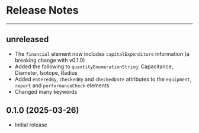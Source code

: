 # Release Notes

---

## unreleased

* The `financial` element now includes `capitalExpenditure` information (a breaking change with v0.1.0)
* Added the following to `quantityEnumerationString`: Capacitance, Diameter, Isotope, Radius
* Added `enteredBy`, `checkedBy` and `checkedDate` attributes to the `equipment`, `report` and `performanceCheck` elements
* Changed many keywords

## 0.1.0 (2025-03-26)

* Initial release